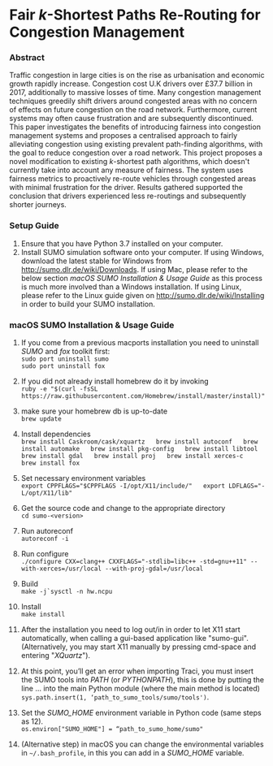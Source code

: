 # Fair _k_-Shortest Paths Re-Routing for Congestion Management

### Abstract
Traffic congestion in large cities is on the rise as urbanisation and economic growth rapidly increase.
Congestion cost U.K drivers over £37.7 billion in 2017, additionally to massive losses of time. Many congestion management techniques greedily shift drivers around congested areas with no concern of effects on future congestion on the road network. Furthermore, current systems may often cause frustration and are subsequently discontinued. This paper investigates the benefits of introducing fairness into congestion management systems and proposes a centralised approach to fairly alleviating congestion using existing prevalent path-finding algorithms, with the goal to reduce congestion over a road network. This project proposes a novel modification to existing $k$-shortest path algorithms, which doesn't currently take into account any measure of fairness. The system uses fairness metrics to proactively re-route vehicles through congested areas with minimal frustration for the driver.  Results gathered supported the conclusion that drivers experienced less re-routings and subsequently shorter journeys.

### Setup Guide

1. Ensure that you have Python 3.7 installed on your computer.
2. Install SUMO simulation software onto your computer. If using Windows, download the latest stable for Windows from http://sumo.dlr.de/wiki/Downloads. If using Mac, please refer to the below section *macOS SUMO Installation & Usage Guide* as this process is much more involved than a Windows installation. If using Linux, please refer to the Linux guide given on http://sumo.dlr.de/wiki/Installing in order to build your SUMO installation.

### macOS SUMO Installation & Usage Guide 
1. If you come from a previous macports installation you need to uninstall _SUMO_ and _fox_ toolkit first:  
 `sudo port uninstall sumo`  
 `sudo port uninstall fox`  

2. If you did not already install homebrew do it by invoking  
`ruby -e "$(curl -fsSL https://raw.githubusercontent.com/Homebrew/install/master/install)"`  

3. make sure your homebrew db is up-to-date  
`brew update`  

4. Install dependencies  
`brew install Caskroom/cask/xquartz  
brew install autoconf  
brew install automake  
brew install pkg-config  
brew install libtool  
brew install gdal  
brew install proj  
brew install xerces-c  
brew install fox`  

5. Set necessary environment variables  
`export CPPFLAGS="$CPPFLAGS -I/opt/X11/include/"  
export LDFLAGS="-L/opt/X11/lib"`  

6. Get the source code and change to the appropriate directory  
`cd sumo-<version>`  

7. Run autoreconf  
`autoreconf -i`  

8. Run configure  
`./configure CXX=clang++ CXXFLAGS="-stdlib=libc++ -std=gnu++11" --with-xerces=/usr/local --with-proj-gdal=/usr/local`  

9. Build  
``make -j`sysctl -n hw.ncpu``  

10. Install  
`make install`  

11. After the installation you need to log out/in in order to let X11 start automatically, when calling a gui-based application like "sumo-gui". (Alternatively, you may start X11 manually by pressing cmd-space and entering "_XQuartz_").  

12. At this point, you’ll get an error when importing Traci, you must insert the SUMO tools into _PATH_ (or _PYTHONPATH_), this is done by putting the line … into the main Python module (where the main method is located)  
`sys.path.insert(1, ‘path_to_sumo_tools/sumo/tools')`.  

13. Set the _SUMO_HOME_ environment variable in Python code (same steps as 12).  
`os.environ["SUMO_HOME"] = “path_to_sumo_home/sumo"`  

14. (Alternative step) in macOS you can change the environmental variables in `~/.bash_profile`, in this you can add in a _SUMO_HOME_ variable.  

